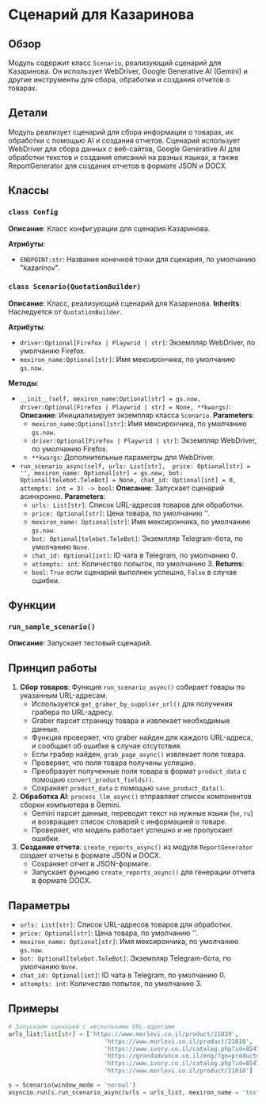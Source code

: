 # Сценарий для Казаринова

## Обзор

Модуль содержит класс `Scenario`, реализующий сценарий для Казаринова. Он использует WebDriver, Google Generative AI (Gemini) и другие инструменты для сбора, обработки и создания отчетов о товарах.

## Детали

Модуль реализует сценарий для сбора информации о товарах, их обработки с помощью AI и создания отчетов. Сценарий использует WebDriver для сбора данных с веб-сайтов, Google Generative AI для обработки текстов и создания описаний на разных языках, а также ReportGenerator для создания отчетов в формате JSON и DOCX.

## Классы

### `class Config`

**Описание**: Класс конфигурации для сценария Казаринова.

**Атрибуты**:

- `ENDPOINT:str`: Название конечной точки для сценария, по умолчанию "kazarinov".

### `class Scenario(QuotationBuilder)`

**Описание**: Класс, реализующий сценарий для Казаринова. 
**Inherits**:  Наследуется от `QuotationBuilder`.

**Атрибуты**:

- `driver:Optional[Firefox | Playwrid | str]`:  Экземпляр WebDriver, по умолчанию Firefox.
- `mexiron_name:Optional[str]`: Имя мексирончика, по умолчанию `gs.now`.

**Методы**:

- `__init__(self, mexiron_name:Optional[str] = gs.now, driver:Optional[Firefox | Playwrid | str] = None, **kwargs)`: 
    **Описание**: Инициализирует экземпляр класса `Scenario`.
    **Parameters**:
    - `mexiron_name:Optional[str]`: Имя мексирончика, по умолчанию `gs.now`.
    - `driver:Optional[Firefox | Playwrid | str]`: Экземпляр WebDriver, по умолчанию Firefox.
    - `**kwargs`: Дополнительные параметры для WebDriver.
- `run_scenario_async(self, urls: List[str],  price: Optional[str] = '', mexiron_name: Optional[str] = gs.now, bot: Optional[telebot.TeleBot] = None, chat_id: Optional[int] = 0, attempts: int = 3) -> bool`: 
    **Описание**: Запускает сценарий асинхронно.
    **Parameters**:
    - `urls: List[str]`: Список URL-адресов товаров для обработки.
    - `price: Optional[str]`: Цена товара, по умолчанию ''.
    - `mexiron_name: Optional[str]`: Имя мексирончика, по умолчанию `gs.now`.
    - `bot: Optional[telebot.TeleBot]`: Экземпляр Telegram-бота, по умолчанию `None`.
    - `chat_id: Optional[int]`: ID чата в Telegram, по умолчанию 0.
    - `attempts: int`: Количество попыток, по умолчанию 3.
    **Returns**: 
    - `bool`:  `True` если сценарий выполнен успешно, `False` в случае ошибки.

## Функции

### `run_sample_scenario()`

**Описание**: Запускает тестовый сценарий.

## Принцип работы

1. **Сбор товаров**: Функция `run_scenario_async()` собирает товары по указанным URL-адресам. 
    - Используется `get_graber_by_supplier_url()` для получения грабера по URL-адресу. 
    - Graber парсит страницу товара и извлекает необходимые данные.
    - Функция проверяет, что graber найден для каждого URL-адреса, и сообщает об ошибке в случае отсутствия.
    - Если грабер найден, `grab_page_async()` извлекает поля товара. 
    - Проверяет, что поля товара получены успешно.
    - Преобразует полученные поля товара в формат `product_data` с помощью `convert_product_fields()`.
    - Сохраняет `product_data` с помощью `save_product_data()`. 
2. **Обработка AI**:  `process_llm_async()` отправляет список компонентов сборки компьютера в Gemini.
    - Gemini парсит данные, переводит текст на нужные языки (`he`, `ru`) и возвращает список словарей с информацией о товаре.
    - Проверяет, что модель работает успешно и не пропускает ошибки.
3. **Создание отчета**: `create_reports_async()` из модуля `ReportGenerator` создает отчеты в формате JSON и DOCX.
    - Сохраняет отчет в JSON-формате.
    - Запускает функцию `create_reports_async()` для генерации отчета в формате DOCX.

## Параметры

- `urls: List[str]`: Список URL-адресов товаров для обработки.
- `price: Optional[str]`: Цена товара, по умолчанию ''.
- `mexiron_name: Optional[str]`: Имя мексирончика, по умолчанию `gs.now`.
- `bot: Optional[telebot.TeleBot]`: Экземпляр Telegram-бота, по умолчанию `None`.
- `chat_id: Optional[int]`: ID чата в Telegram, по умолчанию 0.
- `attempts: int`: Количество попыток, по умолчанию 3.

## Примеры

```python
# Запускаем сценарий с несколькими URL-адресами
urls_list:list[str] = ['https://www.morlevi.co.il/product/21039',
                           'https://www.morlevi.co.il/product/21018',
                           'https://www.ivory.co.il/catalog.php?id=85473',
                           'https://grandadvance.co.il/eng/?go=products&action=view&ties_ids=801&product_id=28457--SAMSUNG-SSD-1TB-990-EVO-PCle-4.0-x4--5.0-x2-NVMe',
                           'https://www.ivory.co.il/catalog.php?id=85473',
                           'https://www.morlevi.co.il/product/21018']

s = Scenario(window_mode = 'normal')
asyncio.run(s.run_scenario_async(urls = urls_list, mexiron_name = 'test price quotation', ))

```